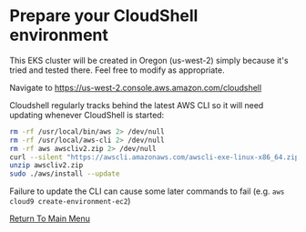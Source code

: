 # Prepare your CloudShell environment

This EKS cluster will be created in Oregon (us-west-2) simply because it's tried and tested there. Feel free to modify as appropriate. 

Navigate to https://us-west-2.console.aws.amazon.com/cloudshell

Cloudshell regularly tracks behind the latest AWS CLI so it will need updating whenever CloudShell is started:
```bash
rm -rf /usr/local/bin/aws 2> /dev/null
rm -rf /usr/local/aws-cli 2> /dev/null
rm -rf aws awscliv2.zip 2> /dev/null
curl --silent "https://awscli.amazonaws.com/awscli-exe-linux-x86_64.zip" -o "awscliv2.zip"
unzip awscliv2.zip
sudo ./aws/install --update
```

Failure to update the CLI can cause some later commands to fail (e.g. `aws cloud9 create-environment-ec2`)

[Return To Main Menu](/README.md)
